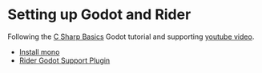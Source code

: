 # Setting up Godot and Rider

Following the [C Sharp Basics](https://docs.godotengine.org/en/stable/getting_started/scripting/c_sharp/c_sharp_basics.html) Godot tutorial and supporting [youtube video](https://www.youtube.com/watch?v=N4M5eV982n).

* [Install mono](https://www.mono-project.com/download/stable/)
* [Rider Godot Support Plugin](https://plugins.jetbrains.com/plugin/13882-godot-support)
